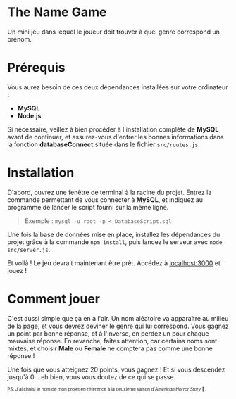 # The Name Game
Un mini jeu dans lequel le joueur doit trouver à quel genre correspond un prénom.

# Prérequis

Vous aurez besoin de ces deux dépendances installées sur votre ordinateur :

- **MySQL**
- **Node.js**

Si nécessaire, veillez à bien procéder à l'installation complète de **MySQL** avant de continuer, et assurez-vous d'entrer les bonnes informations dans la fonction **databaseConnect** située dans le fichier `src/routes.js`.

# Installation

D'abord, ouvrez une fenêtre de terminal à la racine du projet. Entrez la commande permettant de vous connecter à **MySQL**, et indiquez au programme de lancer le script fourni sur la même ligne.

> Exemple :
> `mysql -u root -p < DatabaseScript.sql`

Une fois la base de données mise en place, installez les dépendances du projet grâce à la commande `npm install`, puis lancez le serveur avec `node src/server.js`.

Et voilà ! Le jeu devrait maintenant être prêt. Accédez à [localhost:3000](http://localhost:3000) et jouez !

# Comment jouer

C'est aussi simple que ça en a l'air. Un nom aléatoire va apparaître au milieu de la page, et vous devrez deviner le genre qui lui correspond. Vous gagnez un point par bonne réponse, et à l'inverse, en perdez un pour chaque mauvaise réponse. En revanche, faites attention, car certains noms sont mixtes, et choisir **Male** ou **Female** ne comptera pas comme une bonne réponse !

Une fois que vous atteignez 20 points, vous gagnez ! Et si vous descendez jusqu'à 0... eh bien, vous vous doutez de ce qui se passe.

<sub><sup>PS: J'ai choisi le nom de mon projet en référence à la deuxième saison d'*American Horror Story* 👀.</sup></sub>
